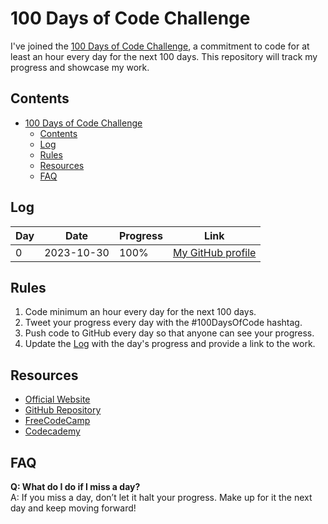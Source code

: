 # 100 Days of Code Challenge

I've joined the [100 Days of Code Challenge](https://www.100daysofcode.com/), a commitment to code for at least an hour every day for the next 100 days. This repository will track my progress and showcase my work.

## Contents

- [100 Days of Code Challenge](#100-days-of-code-challenge)
  - [Contents](#contents)
  - [Log](#log)
  - [Rules](#rules)
  - [Resources](#resources)
  - [FAQ](#faq)

## Log

| Day | Date       | Progress | Link                                           |
|-----|------------|----------|------------------------------------------------|
| 0   | 2023-10-30 | 100%     | [My GitHub profile](https://github.com/lsferreira42) |


## Rules

1. Code minimum an hour every day for the next 100 days.
2. Tweet your progress every day with the #100DaysOfCode hashtag.
3. Push code to GitHub every day so that anyone can see your progress.
4. Update the [Log](#log) with the day's progress and provide a link to the work.

## Resources

- [Official Website](https://www.100daysofcode.com/)
- [GitHub Repository](https://github.com/user/repo)
- [FreeCodeCamp](https://www.freecodecamp.org/)
- [Codecademy](https://www.codecademy.com/)

## FAQ

**Q: What do I do if I miss a day?**  
A: If you miss a day, don’t let it halt your progress. Make up for it the next day and keep moving forward!

